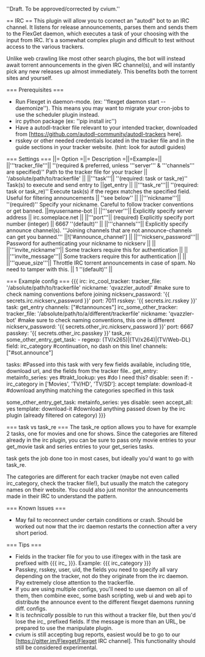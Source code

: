 ''Draft. To be approved/corrected by cvium.''

== IRC ==
This plugin will allow you to connect an "autodl" bot to an IRC channel. It listens for release announcements, parses them and sends them to the FlexGet daemon, which executes a task of your choosing with the input from IRC.
It's a somewhat complex plugin and difficult to test without access to the various trackers.

Unlike web crawling like most other search plugins, the bot will instead await torrent announcements in the given IRC channel(s), and will instantly pick any new releases up almost immediately. This benefits both the torrent sites and yourself.

=== Prerequisites ===
* Run Flexget in daemon-mode. (ex: ''flexget daemon start --daemonize''). This means you may want to migrate your cron-jobs to use the scheduler plugin instead.
* irc python package (ex: ''pip install irc'')
* Have a autodl-tracker file relevant to your intended tracker, downloaded from [https://github.com/autodl-community/autodl-trackers here].
* rsskey or other needed credentials located in the tracker file and in the guide sections in your tracker website. (hint: look for autodl guides)

=== Settings ===
||= Option =||= Description =||=Example=||
||'''tracker_file'''|| ''(required & preferred, unless '''server''' & '''channels''' are specified)'' Path to the tracker file for your tracker || '/absolute/path/to/trackerfile' ||
||'''task'''|| ''(required: task or task_re)'' Task(s) to execute and send entry to ||get_entry ||
||'''task_re'''|| ''(required: task or task_re)'' Execute task(s) if the regex matches the specified field. Useful for filtering announcements || ''see below'' ||
||'''nickname'''|| ''(required)'' Specify your nickname. Careful to follow tracker conventions or get banned. ||myusername-bot ||
||'''server'''|| Explicitly specify server address || irc.someplace.net ||
||'''port'''|| (required) Explicitly specify port number (integer) || 6667 ''(default)'' ||
||'''channels'''|| Explicitly specify announce channel(s). '''Joining channels that are not announce-channels can get you banned.''' ||!['#announce_channel'] ||
||'''nickserv_password'''|| Password for authenticating your nickname to nickserv || ||
||'''invite_nickname'''|| Some trackers require this for authentication || ||
||'''invite_message'''|| Some trackers require this for authentication || ||
||'''queue_size'''|| Throttle IRC torrent announcements in case of spam. No need to tamper with this. || 1 ''(default)'' ||

=== Example config ===
{{{
irc:
  irc_cool_tracker:
    tracker_file: '/absolute/path/to/trackerfile'
    nickname: 'qvazzler_autodl' #make sure to check naming conventions before joining
    nickserv_password: '{{ secrets.irc.nickserv_password }}'
    port: 7011
    rsskey: '{{ secrets.irc.rsskey }}'
    task: get_entry
    channels: ["#ctannounces"]
  irc_some_other_tracker:
    tracker_file: '/absolute/path/to/a/different/trackerfile'
    nickname: 'qvazzler-bot' #make sure to check naming conventions, this one is different
    nickserv_password: '{{ secrets.other_irc.nickserv_password }}'
    port: 6667
    passkey: '{{ secrets.other_irc.passkey }}'
    task_re:
      some_other_entry_get_task:
        - regexp: (TV\/x265)|(TV\/x264)|(TV\/Web-DL)
          field: irc_category #continuation, no dash on this line!
    channels: ["#sot.announce"]

tasks:
  #Passed into this task with very few fields available, including title, download url, and the fields from the tracker file..
  get_entry:
    metainfo_series: yes
    #trakt_lookup: yes #do I need this?
    disable: seen
    if:
      - irc_category in ['Movies', 'TV/HD', 'TV/SD']: accept
    template: download-it #download anything matching the categories specified in this task

  some_other_entry_get_task:
    metainfo_series: yes
    disable: seen
    accept_all: yes
    template: download-it #download anything passed down by the irc plugin (already filtered on category)
}}}

=== task vs task_re ===
The task_re option allows you to have for example 2 tasks, one for movies and one for shows. Since the categories are filtered already in the irc plugin, you can be sure to pass only movie entries to your get_movie task and series entries to your get_series tasks.

task gets the job done too in most cases, but ideally you'd want to go with task_re.

The categories are different for each tracker (maybe not even called irc_category, check the tracker file!), but usually the match the category names on their website. You could also just monitor the announcements made in their IRC to understand the pattern.

=== Known Issues ===
* May fail to reconnect under certain conditions or crash. Should be worked out now that the irc daemon restarts the connection after a very short period.

=== Tips ===
* Fields in the tracker file for you to use if/regex with in the task are prefixed with {{{ irc_ }}}. Example: {{{ irc_category }}}
* Passkey, rsskey, user, uid, the fields you need to specify all vary depending on the tracker, not do they originate from the irc daemon. Pay extremely close attention to the trackerfile.
* If you are using multiple configs, you'll need to use daemon on all of them, then combine exec, some bash scripting, web ui and web api to distribute the announce event to the different flexget daemons running diff. configs.
* It is _technically_ possible to run this without a tracker file, but then you'd lose the irc_ prefixed fields. If the message is more than an URL, be prepared to use the manipulate plugin.
* cvium is still accepting bug reports, easiest would be to go to our [https://gitter.im/Flexget/Flexget IRC channel]. This functionality should still be considered experimental.